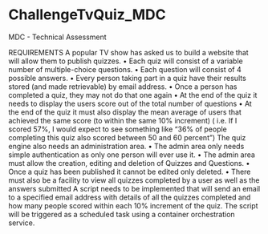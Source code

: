 # ChallengeTvQuiz_MDC
MDC - Technical Assessment

REQUIREMENTS
A popular TV show has asked us to build a website that will allow them to publish quizzes.
• Each quiz will consist of a variable number of multiple-choice questions.
• Each question will consist of 4 possible answers.
• Every person taking part in a quiz have their results stored (and made retrievable) by email address.
• Once a person has completed a quiz, they may not do that one again
• At the end of the quiz it needs to display the users score out of the total number of questions
• At the end of the quiz it must also display the mean average of users that achieved the same score (to within
the same 10% increment) ( i.e. If I scored 57%, I would expect to see something like “36% of people
completing this quiz also scored between 50 and 60 percent”)
The quiz engine also needs an administration area.
• The admin area only needs simple authentication as only one person will ever use it.
• The admin area must allow the creation, editing and deletion of Quizzes and Questions.
• Once a quiz has been published it cannot be edited only deleted.
• There must also be a facility to view all quizzes completed by a user as well as the answers submitted
A script needs to be implemented that will send an email to a specified email address with details of all the quizzes
completed and how many people scored within each 10% increment of the quiz. The script will be triggered as a
scheduled task using a container orchestration service.
